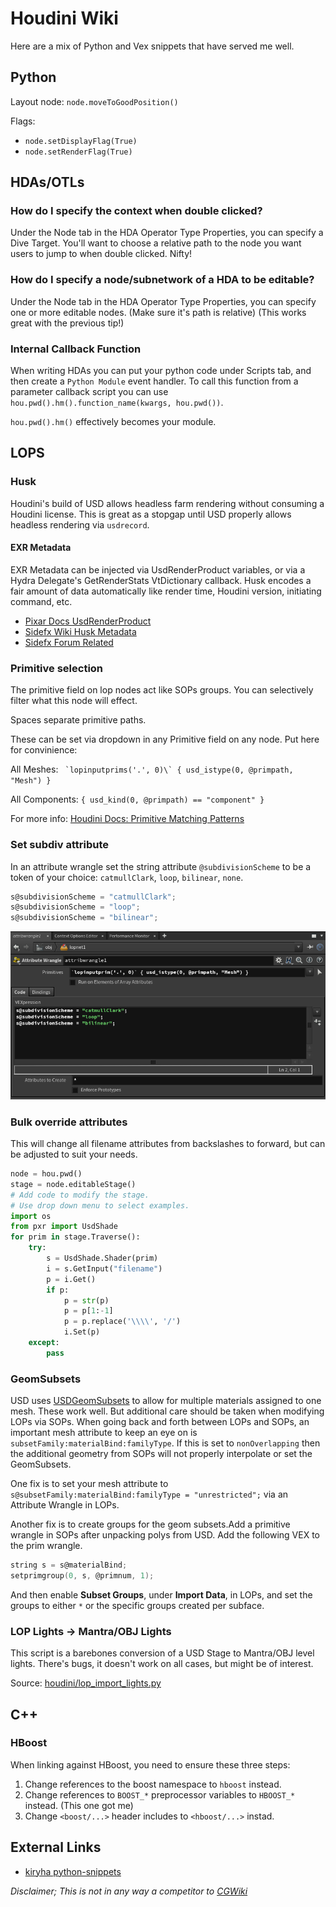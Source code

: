 # Houdini Wiki
Here are a mix of Python and Vex snippets that have served me well.

## Python

Layout node: `node.moveToGoodPosition()`

Flags:
* `node.setDisplayFlag(True)`
* `node.setRenderFlag(True)`

## HDAs/OTLs

### How do I specify the context when double clicked?

Under the Node tab in the HDA Operator Type Properties, you can specify a Dive Target. You'll want to choose a relative path to the node you want users to jump to when double clicked. Nifty! 

### How do I specify a node/subnetwork of a HDA to be editable?

Under the Node tab in the HDA Operator Type Properties, you can specify one or more editable nodes. (Make sure it's path is relative) (This works great with the previous tip!)


### Internal Callback Function
When writing HDAs you can put your python code under Scripts tab, and then create a `Python Module` event handler.
To call this function from a parameter callback script you can use `hou.pwd().hm().function_name(kwargs, hou.pwd())`. 

`hou.pwd().hm()` effectively becomes your module.

## LOPS

### Husk

Houdini's build of USD allows headless farm rendering without consuming a Houdini license. This is great as a stopgap until USD properly allows headless rendering via `usdrecord`.

#### EXR Metadata

EXR Metadata can be injected via UsdRenderProduct variables, or via a Hydra Delegate's GetRenderStats VtDictionary callback. Husk encodes a fair amount of data automatically like render time, Houdini version, initiating command, etc.

 * [Pixar Docs UsdRenderProduct](https://graphics.pixar.com/usd/docs/api/class_usd_render_product.html)
 * [Sidefx Wiki Husk Metadata](https://www.sidefx.com/docs/hdk/_h_d_k__u_s_d_hydra.html#HDK_USDHydraHuskMetadata)
 * [Sidefx Forum Related](https://www.sidefx.com/forum/topic/75992/)

### Primitive selection

The primitive field on lop nodes act like SOPs groups. You can selectively filter what this node will effect.

Spaces separate primitive paths.

These can be set via dropdown in any Primitive field on any node. Put here for convinience:

All Meshes: `` `lopinputprims('.', 0)\` { usd_istype(0, @primpath, "Mesh") }``

All Components: `{ usd_kind(0, @primpath) == "component" }`

For more info: [Houdini Docs: Primitive Matching Patterns](https://www.sidefx.com/docs/houdini/solaris/pattern.html)

### Set subdiv attribute

In an attribute wrangle set the string attribute `@subdivisionScheme` to be a token of your choice: `catmullClark`, `loop`, `bilinear`, `none`.

```c
s@subdivisionScheme = "catmullClark";
s@subdivisionScheme = "loop";
s@subdivisionScheme = "bilinear";
```

![lops subdiv attribute](https://github.com/Vochsel/vochsel_wiki/raw/master/houdini/lops_subdiv_wrangle.png)

### Bulk override attributes

This will change all filename attributes from backslashes to forward, but can be adjusted to suit your needs.

```python
node = hou.pwd()
stage = node.editableStage()
# Add code to modify the stage.
# Use drop down menu to select examples.
import os
from pxr import UsdShade
for prim in stage.Traverse():
    try:
        s = UsdShade.Shader(prim)
        i = s.GetInput("filename")
        p = i.Get()
        if p:
            p = str(p)
            p = p[1:-1]
            p = p.replace('\\\\', '/')
            i.Set(p)
    except:
        pass
```

### GeomSubsets

USD uses [USDGeomSubsets](https://graphics.pixar.com/usd/docs/api/class_usd_geom_subset.html) to allow for multiple materials assigned to one mesh. These work well. But additional care should be taken when modifying LOPs via SOPs. When going back and forth between LOPs and SOPs, an important mesh attribute to keep an eye on is `subsetFamily:materialBind:familyType`. If this is set to `nonOverlapping` then the additional geometry from SOPs will not properly interpolate or set the GeomSubsets. 

One fix is to set your mesh attribute to `s@subsetFamily:materialBind:familyType = "unrestricted";` via an Attribute Wrangle in LOPs. 

Another fix is to create groups for the geom subsets.Add a primitive wrangle in SOPs after unpacking polys from USD. Add the following VEX to the prim wrangle.

```c
string s = s@materialBind;
setprimgroup(0, s, @primnum, 1);
```

And then enable **Subset Groups**, under **Import Data**, in LOPs, and set the groups to either `*` or the specific groups created per subface.


### LOP Lights -> Mantra/OBJ Lights

This script is a barebones conversion of a USD Stage to Mantra/OBJ level lights. There's bugs, it doesn't work on all cases, but might be of interest.

Source:
[houdini/lop_import_lights.py](houdini/lop_import_lights.py)

## C++

### HBoost

When linking against HBoost, you need to ensure these three steps:

1. Change references to the boost namespace to `hboost` instead.
2. Change references to `BOOST_*` preprocessor variables to `HBOOST_*` instead. (This one got me)
3. Change `<boost/...>` header includes to `<hboost/...>` instad.

## External Links
 * [kiryha python-snippets](https://github.com/kiryha/Houdini/wiki/python-snippets)

*Disclaimer; This is not in any way a competitor to [CGWiki](http://www.tokeru.com/cgwiki/index.php?title=Main_Page)*
